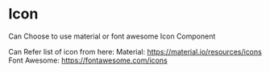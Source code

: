 # Icon

Can Choose to use material or font awesome Icon Component



Can Refer list of icon from here:
Material: https://material.io/resources/icons
Font Awesome: https://fontawesome.com/icons
